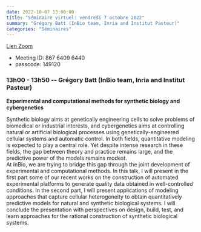 ```yaml
---
date: 2022-10-07 13:00:00
title: "Séminaire virtuel: vendredi 7 octobre 2022"
summary: "Grégory Batt (InBio team, Inria and Institut Pasteur)"
categories: "Séminaires"
---
```



[Lien Zoom](https://u-bordeaux-fr.zoom.us/j/86764096440?pwd=b01qOG04RTMvRWNOVHBYR1ZIbkVaUT09)
* Meeting ID: 867 6409 6440
* passcode: 149120 

### 13h00 - 13h50 -- Grégory Batt (InBio team, Inria and Institut Pasteur)

**Experimental and computational methods for synthetic biology and cybergenetics**

Synthetic biology aims at genetically engineering cells to solve problems of biomedical or industrial interests, and cybergenetics aims at controlling natural or artificial biological processes using genetically-engineered cellular systems and automatic control. In both fields, quantitative modeling is expected to play a central role. Yet despite intense research in these fields, the gap between theory and practice remains large, and the predictive power of the models remains modest.\
At InBio, we are trying to bridge this gap through the joint development of experimental and computational methods. In this talk, I will present in the first part some of our recent works on the construction of automated experimental platforms to generate quality data obtained in well-controlled conditions. In the second part, I will present applications of modeling approaches that capture cellular heterogeneity to obtain quantitatively predictive models for natural and synthetic biological systems. I will conclude the presentation with perspectives on design, build, test, and learn approaches for the rational construction of synthetic biological systems.
